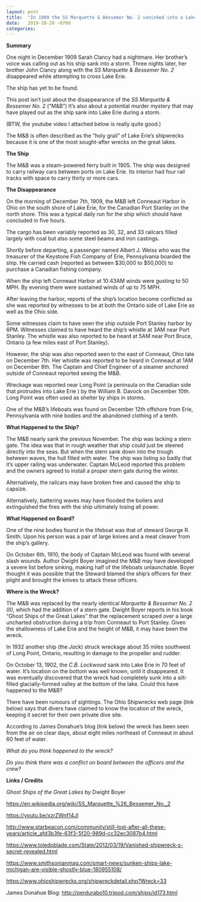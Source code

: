 ```yaml
---
layout: post
title:  "In 1909 the SS Marquette & Bessemer No. 2 vanished into a Lake Erie storm -- but what happened on board?"
date:   2019-10-20 -0700
categories:
---
```


**Summary**

One night in December 1909 Sarah Clancy had a nightmare.  Her brother’s voice was calling out as his ship sank into a storm.  Three nights later, her brother John Clancy along with the *SS Marquette & Bessemer No. 2* disappeared while attempting to cross Lake Erie.


The ship has yet to be found.


This post isn’t just about the disappearance of the *SS Marquette & Bessemer No. 2* (“M&B”)  It’s also about a potential murder mystery that may have played out as the ship sank into Lake Erie during a storm.


(BTW, the youtube video I attached below is really quite good.)


The M&B is often described as the “holy grail” of Lake Erie’s shipwrecks because it is one of the most sought-after wrecks on the great lakes.


**The Ship**

The M&B was a steam-powered ferry built in 1905.  The ship was designed to carry railway cars between ports on Lake Erie.  Its interior had four rail tracks with space to carry thirty or more cars.


**The Disappearance**

On the morning of December 7th, 1909, the M&B left Conneaut Harbor in Ohio on the south shore of Lake Erie, for the Canadian Port Stanley on the north shore.  This was a typical daily run for the ship which should have concluded in five hours.


The cargo has been variably reported as 30, 32, and 33 railcars filled largely with coal but also some steel beams and iron castings.


Shortly before departing, a passenger named Albert J. Weiss who was the treasurer of the Keystone Fish Company of Erie, Pennsylvania boarded the ship.  He carried cash (reported as between $30,000 to $50,000) to purchase a Canadian fishing company.


When the ship left Conneaut Harbor at 10:43AM winds were gusting to 50 MPH.  By evening there were sustained winds of up to 75 MPH.


After leaving the harbor, reports of the ship’s location become conflicted as she was reported by witnesses to be at both the Ontario side of Lake Erie as well as the Ohio side.


Some witnesses claim to have seen the ship outside Port Stanley harbor by 6PM.  Witnesses claimed to have heard the ship’s whistle at 3AM near Port Stanley.  The whistle was also reported to be heard at 5AM near Port Bruce, Ontario (a few miles east of Port Stanley).


However, the ship was also reported seen to the east of Conneaut, Ohio late on December 7th.  Her whistle was reported to be heard in Conneaut at 1AM on December 8th.  The Captain and Chief Engineer of a steamer anchored outside of Conneaut reported seeing the M&B.


Wreckage was reported near Long Point (a peninsula on the Canadian side that protrudes into Lake Erie ) by the William B. Davock on December 10th.  Long Point was often used as shelter by ships in storms.


One of the M&B’s lifeboats was found on December 12th offshore from Erie, Pennsylvania with nine bodies and the abandoned clothing of a tenth.


**What Happened to the Ship?**

The M&B nearly sank the previous November.  The ship was lacking a stern gate.  The idea was that in rough weather that ship could just be steered directly into the seas.  But when the stern sank down into the trough between waves, the hull filled with water.  The ship was listing so badly that it’s upper railing was underwater.  Captain McLeod reported this problem and the owners agreed to install a proper stern gate during the winter.


Alternatively, the railcars may have broken free and caused the ship to capsize.


Alternatively, battering waves may have flooded the boilers and extinguished the fires with the ship ultimately losing all power.


**What Happened on Board?**

One of the nine bodies found in the lifeboat was that of steward George R. Smith.  Upon his person was a pair of large knives and a meat cleaver from the ship’s gallery.


On October 6th, 1910, the body of Captain McLeod was found with several slash wounds.  Author Dwight Boyer imagined the M&B may have developed a severe list before sinking, making half of the lifeboats unlaunchable.  Boyer thought it was possible that the Steward blamed the ship’s officers for their plight and brought the knives to attack these officers.


**Where is the Wreck?**

The M&B was replaced by the nearly identical *Marquette & Bessemer No. 2 (II)*, which had the addition of a stern gate.  Dwight Boyer reports in his book “Ghost Ships of the Great Lakes” that the replacement scraped over a large uncharted obstruction during a trip from Conneaut to Port Stanley.  Given the shallowness of Lake Erie and the height of M&B, it may have been the wreck.


In 1932 another ship (the *Jack*) struck wreckage about 35 miles southwest of Long Point, Ontario, resulting in damage to the propeller and rudder.


On October 13, 1902, the *C.B. Lockwood* sank into Lake Erie in 70 feet of water.  It’s location on the bottom was well known, until it disappeared.  It was eventually discovered that the wreck had completely sunk into a silt-filled glacially-formed valley at the bottom of the lake.  Could this have happened to the M&B?


There have been rumours of sightings.  The Ohio Shipwrecks web page (link below) says that divers have claimed to know the location of the wreck, keeping it secret for their own private dive site.


According to James Donahue’s blog (link below) the wreck has been seen from the air on clear days, about eight miles northeast of Conneaut in about 60 feet of water.


*What do you think happened to the wreck?*


*Do you think there was a conflict on board between the officers and the crew?*



**Links / Credits**

*Ghost Ships of the Great Lakes* by Dwight Boyer

<https://en.wikipedia.org/wiki/SS_Marquette_%26_Bessemer_No._2>

<https://youtu.be/xzrZWnf14JI>

<http://www.starbeacon.com/community/still-lost-after-all-these-years/article_afd3b3fe-63f3-5f20-989d-cc32ec3087b4.html>

<https://www.toledoblade.com/State/2012/03/19/Vanished-shipwreck-s-secret-revealed.html>

<https://www.smithsonianmag.com/smart-news/sunken-ships-lake-michigan-are-visible-ghostly-blue-180955108/>

<https://www.ohioshipwrecks.org/shipwreckdetail.php?Wreck=33>

James Donahue Blog: <http://perdurabo10.tripod.com/ships/id173.html>